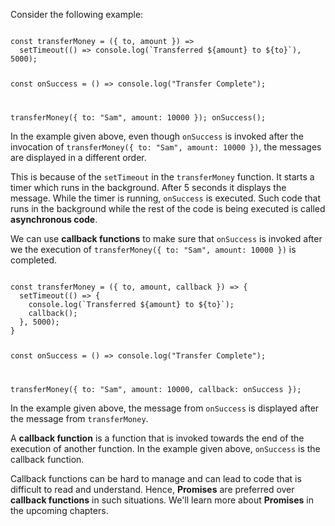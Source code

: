 Consider the following example:

<codeblock language="javascript" type="lesson">
<code>
const transferMoney = ({ to, amount }) =>
  setTimeout(() => console.log(`Transferred ${amount} to ${to}`), 5000);

const onSuccess = () => console.log("Transfer Complete");

transferMoney({ to: "Sam", amount: 10000 });
onSuccess();
</code>
</codeblock>

In the example given above,
even though `onSuccess`
is invoked after the invocation of
`transferMoney({ to: "Sam", amount: 10000 })`,
the messages are displayed
in a different order.

This is because of the `setTimeout`
in the `transferMoney` function.
It starts a timer which runs in the background.
After 5 seconds it displays the message.
While the timer is running,
`onSuccess` is executed.
Such code that runs in the background
while the rest of the code is being executed
is called **asynchronous code**.

We can use **callback functions**
to make sure that
`onSuccess`
is invoked after we the execution of
`transferMoney({ to: "Sam", amount: 10000 })`
is completed.

<codeblock language="javascript" type="lesson">
<code>
const transferMoney = ({ to, amount, callback }) => {
  setTimeout(() => {
    console.log(`Transferred ${amount} to ${to}`);
    callback();
  }, 5000);
}

const onSuccess = () => console.log("Transfer Complete");

transferMoney({
  to: "Sam",
  amount: 10000,
  callback: onSuccess
});
</code>
</codeblock>

In the example given above,
the message from `onSuccess`
is displayed after the message from `transferMoney`.

A **callback function** is a function
that is invoked towards the end of the
execution of another function.
In the example given above,
`onSuccess`
is the callback function.

Callback functions can be hard to manage
and
can lead to code that is
difficult to read and understand.
Hence, **Promises** are preferred
over **callback functions**
in such situations.
We'll learn more about **Promises**
in the upcoming chapters.
